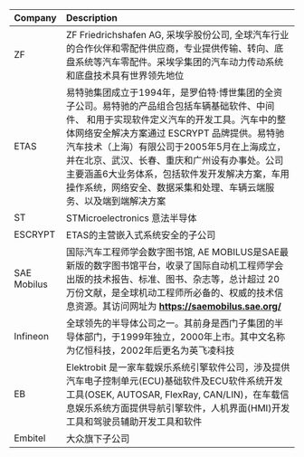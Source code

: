 
| Company | Description |
| :-- | :-- |
| ZF | ZF Friedrichshafen AG, 采埃孚股份公司, 全球汽车行业的合作伙伴和零配件供应商，专业提供传输、转向、底盘系统等汽车零配件。采埃孚集团的汽车动力传动系统和底盘技术具有世界领先地位 |
| ETAS | 易特驰集团成立于1994年，是罗伯特·博世集团的全资子公司。易特驰的产品组合包括车辆基础软件、中间件、 和用于实现软件定义汽车的开发工具。汽车中的整体网络安全解决方案通过 ESCRYPT 品牌提供。易特驰汽车技术（上海）有限公司于2005年5月在上海成立，并在北京、武汉、长春、重庆和广州设有办事处。公司主要涵盖6大业务体系，包括软件发开发解决方案，车用操作系统，网络安全、数据采集和处理、车辆云端服务、以及端到端解决方案 |
| ST | STMicroelectronics 意法半导体 |
| ESCRYPT | ETAS的主营嵌入式系统安全的子公司 |
| SAE Mobilus | 国际汽车工程师学会数字图书馆, AE MOBILUS是SAE最新版的数字图书馆平台，收录了国际自动机工程师学会出版的技术报告、标准、图书、杂志等，总计超过 20 万份文献，是全球机动工程师所必备的、权威的技术信息资源。其访问网址为 **https://saemobilus.sae.org/** |
| Infineon | 全球领先的半导体公司之一。其前身是西门子集团的半导体部门，于1999年独立，2000年上市。其中文名称为亿恒科技，2002年后更名为英飞凌科技 |
| EB | Elektrobit 是一家车载娱乐系统引擎软件公司，涉及提供汽车电子控制单元(ECU)基础软件及ECU软件系统开发工具(OSEK, AUTOSAR, FlexRay, CAN/LIN)，在车载信息娱乐系统方面提供导航引擎软件，人机界面(HMI)开发工具和驾驶员辅助开发工具和软件 |
| Embitel | 大众旗下子公司 |
